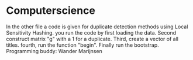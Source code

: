 # Computerscience
In the other file a code is given for duplicate detection methods using Local Sensitivity Hashing.
you run the code by first loading the data. Second construct matrix "g" with a 1 for a duplicate. Third,
create a vector of all titles. fourth, run the function "begin". Finally run the bootstrap. 
Programming buddy: Wander Marijnsen
